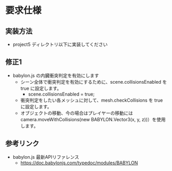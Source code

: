 # 要求仕様

## 実装方法
* project5 ディレクトリ以下に実装してください

## 修正1
* babylon.js の内臓衝突判定を有効にします
  * シーン全体で衝突判定を有効にするために、scene.collisionsEnabled を true に設定します。
    * scene.collisionsEnabled = true;
  * 衝突判定をしたい各メッシュに対して、mesh.checkCollisions を true に設定します。
  * オブジェクトの移動、今の場合はプレイヤーの移動には camera.moveWithCollisions(new BABYLON.Vector3(x, y, z))）を使用します。

## 参考リンク
* babylon.js 最新APIリファレンス
  *  https://doc.babylonjs.com/typedoc/modules/BABYLON
